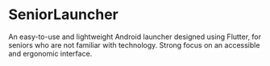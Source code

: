 # SeniorLauncher

An easy-to-use and lightweight Android launcher designed using Flutter, for seniors who are not familiar with technology. Strong focus on an accessible and ergonomic interface.